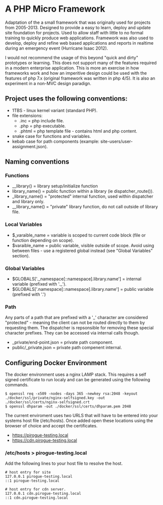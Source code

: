 # A PHP Micro Framework

Adaptation of the a small framework that was originally used for projects from 2005-2013. Designed to provide a easy to learn, deploy and update site foundation for projects. Used to allow staff with little to no formal training to quickly produce web applications. Framework was also used to develop, deploy and refine web based applications and reports in realtime during an emergency event (Hurricane Isaac 2012).

I would not recommend the usage of this beyond "quick and dirty" prototypes or learning. This does not support many of the features required in a modern enterprise application. This is more an exercise in how frameworks work and how an imperitive design could be used with the features of php 7.x (original framework was written in php 4/5). It is also an experiment in a non-MVC design paradign.

## Project uses the following conventions:
- 1TBS - linux kernel variant (standard PHP).
- file extensions: 
	+ .inc = php include file.
	+ .php = php executable.
	+ .phtml = php template file - contains html and php content.
- snake case for functions and variables.
- kebab case for path components (example: site-users/user-assignment.json).

## Naming conventions
### Functions
- __library() = library setup/initialize function
- library_name() = public function within a library (ie dispatcher_route()).
- _library_name() = "protected" internal function, used within dispatcher and library only. 
- __library_name() = "private" library function, do not call outside of library file.

### Local Variables
- $\_varaible_name =  variable is scoped to current code block (file or function depending on scope). 
- $varaible_name = public variable, visible outside of scope. Avoid using between files - use a registered global instead (see "Global Variables" section).

### Global Variables
- $GLOBALS['.\_namespace[::namespace].library.name'] = internal variable (prefixed with '.\_').
- $GLOBALS['.namespace[::namespace].library.name'] = public variable (prefixed with '.')

### Path 
Any parts of a path that are prefixed with a '_' character are considered "protected" - meaning the client can not be routed directly to them by requesting them. The dispatcher is repsonsible for removing these special character prefixes. They can be accessed via internal calls though.
- _private/end-point.json = private path component.
- public/_private.json = private path compenent internal.


## Configuring Docker Environment
The docker environment uses a nginx LAMP stack. This requires a self signed certificate to run localy and can be generated using the following commands.

```
$ openssl req -x509 -nodes -days 365 -newkey rsa:2048 -keyout ./docker/ssl/private/nginx-selfsigned.key -out ./docker/ssl/certs/nginx-selfsigned.crt
$ openssl dhparam -out ./docker/ssl/certs/dhparam.pem 2048
```

The current enviroment uses two URLS that will have to be entered into your systems host file (/etc/hosts). Once added open these locations using the browser of choice and accept the certificates.
- https://pirogue-testing.local
- https://cdn.pirogue-testing.local


### /etc/hosts > pirogue-testing.local
Add the following lines to your host file to resolve the host.

```
# host entry for site
127.0.0.1 pirogue-testing.local
::1 pirogue-testing.local

# host entry for cdn server.
127.0.0.1 cdn.pirogue-testing.local
::1 cdn.pirogue-testing.local
```




